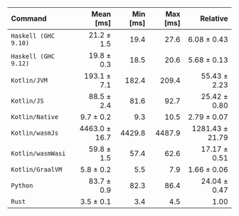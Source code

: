 | Command | Mean [ms] | Min [ms] | Max [ms] | Relative |
|:---|---:|---:|---:|---:|
| `Haskell (GHC 9.10)` | 21.2 ± 1.5 | 19.4 | 27.6 | 6.08 ± 0.43 |
| `Haskell (GHC 9.12)` | 19.8 ± 0.3 | 18.5 | 20.6 | 5.68 ± 0.13 |
| `Kotlin/JVM` | 193.1 ± 7.1 | 182.4 | 209.4 | 55.43 ± 2.23 |
| `Kotlin/JS` | 88.5 ± 2.4 | 81.6 | 92.7 | 25.42 ± 0.80 |
| `Kotlin/Native` | 9.7 ± 0.2 | 9.3 | 10.5 | 2.79 ± 0.07 |
| `Kotlin/wasmJs` | 4463.0 ± 16.7 | 4429.8 | 4487.9 | 1281.43 ± 21.79 |
| `Kotlin/wasmWasi` | 59.8 ± 1.5 | 57.4 | 62.6 | 17.17 ± 0.51 |
| `Kotlin/GraalVM` | 5.8 ± 0.2 | 5.5 | 7.9 | 1.66 ± 0.06 |
| `Python` | 83.7 ± 0.9 | 82.3 | 86.4 | 24.04 ± 0.47 |
| `Rust` | 3.5 ± 0.1 | 3.4 | 4.5 | 1.00 |
